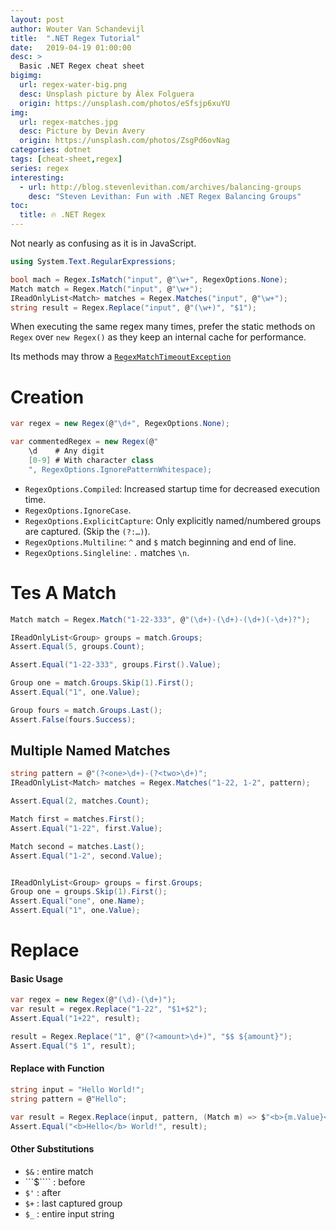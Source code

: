 ```yaml
---
layout: post
author: Wouter Van Schandevijl
title:  ".NET Regex Tutorial"
date:   2019-04-19 01:00:00
desc: >
  Basic .NET Regex cheat sheet
bigimg:
  url: regex-water-big.png
  desc: Unsplash picture by Àlex Folguera
  origin: https://unsplash.com/photos/eSfsjp6xuYU
img:
  url: regex-matches.jpg
  desc: Picture by Devin Avery
  origin: https://unsplash.com/photos/ZsgPd6ovNag
categories: dotnet
tags: [cheat-sheet,regex]
series: regex
interesting:
  - url: http://blog.stevenlevithan.com/archives/balancing-groups
    desc: "Steven Levithan: Fun with .NET Regex Balancing Groups"
toc:
  title: 🔥 .NET Regex
---
```


Not nearly as confusing as it is in JavaScript.

```c#
using System.Text.RegularExpressions;

bool mach = Regex.IsMatch("input", @"\w+", RegexOptions.None);
Match match = Regex.Match("input", @"\w+");
IReadOnlyList<Match> matches = Regex.Matches("input", @"\w+");
string result = Regex.Replace("input", @"(\w+)", "$1");
```


<!--more-->

When executing the same regex many times, prefer the static methods on `Regex`
over `new Regex()` as they keep an internal cache for performance.

Its methods may throw a [`RegexMatchTimeoutException`](https://docs.microsoft.com/en-us/dotnet/api/system.text.regularexpressions.regexmatchtimeoutexception?)



# Creation

```csharp
var regex = new Regex(@"\d+", RegexOptions.None);

var commentedRegex = new Regex(@"
    \d    # Any digit
    [0-9] # With character class
    ", RegexOptions.IgnorePatternWhitespace);
```

- `RegexOptions.Compiled`: Increased startup time for decreased execution time.
- `RegexOptions.IgnoreCase`.
- `RegexOptions.ExplicitCapture`: Only explicitly named/numbered groups are captured. (Skip the `(?:…)`).
- `RegexOptions.Multiline`: `^` and `$` match beginning and end of line.
- `RegexOptions.Singleline`: `.` matches `\n`.


# Tes A Match

```csharp
Match match = Regex.Match("1-22-333", @"(\d+)-(\d+)-(\d+)(-\d+)?");

IReadOnlyList<Group> groups = match.Groups;
Assert.Equal(5, groups.Count);

Assert.Equal("1-22-333", groups.First().Value);

Group one = match.Groups.Skip(1).First();
Assert.Equal("1", one.Value);

Group fours = match.Groups.Last();
Assert.False(fours.Success);
```

## Multiple Named Matches

```csharp
string pattern = @"(?<one>\d+)-(?<two>\d+)";
IReadOnlyList<Match> matches = Regex.Matches("1-22, 1-2", pattern);

Assert.Equal(2, matches.Count);

Match first = matches.First();
Assert.Equal("1-22", first.Value);

Match second = matches.Last();
Assert.Equal("1-2", second.Value);


IReadOnlyList<Group> groups = first.Groups;
Group one = groups.Skip(1).First();
Assert.Equal("one", one.Name);
Assert.Equal("1", one.Value);
```


# Replace

#### Basic Usage
```c#
var regex = new Regex(@"(\d)-(\d+)");
var result = regex.Replace("1-22", "$1+$2");
Assert.Equal("1+22", result);

result = Regex.Replace("1", @"(?<amount>\d+)", "$$ ${amount}");
Assert.Equal("$ 1", result);
```

#### Replace with Function
```c#
string input = "Hello World!";
string pattern = @"Hello";

var result = Regex.Replace(input, pattern, (Match m) => $"<b>{m.Value}</b>");
Assert.Equal("<b>Hello</b> World!", result);
```

#### Other Substitutions
- `$&` : entire match
- ```$```` : before
- `$'` : after
- `$+` : last captured group
- `$_` : entire input string
